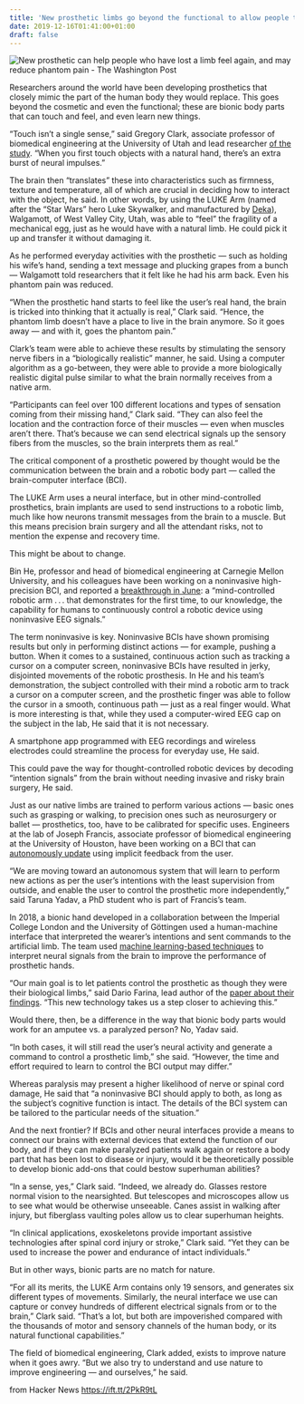 ```yaml
---
title: 'New prosthetic limbs go beyond the functional to allow people to ‘feel’ again'
date: 2019-12-16T01:41:00+01:00
draft: false
---
```


![](https://www.washingtonpost.com/resizer/GskmgQszI8EoJXyPETm5eM3GGoA=/1440x0/smart/arc-anglerfish-washpost-prod-washpost.s3.amazonaws.com/public/KUEGMFQ4PUI6VNGB7UGZDNQNTY.jpg "New prosthetic can help people who have lost a limb feel again, and may reduce phantom pain - The Washington Post")  

Researchers around the world have been developing prosthetics that closely mimic the part of the human body they would replace. This goes beyond the cosmetic and even the functional; these are bionic body parts that can touch and feel, and even learn new things.

“Touch isn’t a single sense,” said Gregory Clark, associate professor of biomedical engineering at the University of Utah and lead researcher [of the study](https://robotics.sciencemag.org/content/4/32/eaax2352 "robotics.sciencemag.org"). “When you first touch objects with a natural hand, there’s an extra burst of neural impulses.”

The brain then “translates” these into characteristics such as firmness, texture and temperature, all of which are crucial in deciding how to interact with the object, he said. In other words, by using the LUKE Arm (named after the “Star Wars” hero Luke Skywalker, and manufactured by [Deka](http://www.dekaresearch.com/ "www.dekaresearch.com")), Walgamott, of West Valley City, Utah, was able to “feel” the fragility of a mechanical egg, just as he would have with a natural limb. He could pick it up and transfer it without damaging it.

As he performed everyday activities with the prosthetic — such as holding his wife’s hand, sending a text message and plucking grapes from a bunch — Walgamott told researchers that it felt like he had his arm back. Even his phantom pain was reduced.

“When the prosthetic hand starts to feel like the user’s real hand, the brain is tricked into thinking that it actually is real,” Clark said. “Hence, the phantom limb doesn’t have a place to live in the brain anymore. So it goes away — and with it, goes the phantom pain.”

Clark’s team were able to achieve these results by stimulating the sensory nerve fibers in a “biologically realistic” manner, he said. Using a computer algorithm as a go-between, they were able to provide a more biologically realistic digital pulse similar to what the brain normally receives from a native arm.

“Participants can feel over 100 different locations and types of sensation coming from their missing hand,” Clark said. “They can also feel the location and the contraction force of their muscles — even when muscles aren’t there. That’s because we can send electrical signals up the sensory fibers from the muscles, so the brain interprets them as real.”

The critical component of a prosthetic powered by thought would be the communication between the brain and a robotic body part — called the brain-computer interface (BCI).

The LUKE Arm uses a neural interface, but in other mind-controlled prosthetics, brain implants are used to send instructions to a robotic limb, much like how neurons transmit messages from the brain to a muscle. But this means precision brain surgery and all the attendant risks, not to mention the expense and recovery time.

This might be about to change.

Bin He, professor and head of biomedical engineering at Carnegie Mellon University, and his colleagues have been working on a noninvasive high-precision BCI, and reported a [breakthrough in June](https://robotics.sciencemag.org/content/4/31/eaaw6844 "robotics.sciencemag.org"): a “mind-controlled robotic arm . . . that demonstrates for the first time, to our knowledge, the capability for humans to continuously control a robotic device using noninvasive EEG signals.”

The term noninvasive is key. Noninvasive BCIs have shown promising results but only in performing distinct actions — for example, pushing a button. When it comes to a sustained, continuous action such as tracking a cursor on a computer screen, noninvasive BCIs have resulted in jerky, disjointed movements of the robotic prosthesis. In He and his team’s demonstration, the subject controlled with their mind a robotic arm to track a cursor on a computer screen, and the prosthetic finger was able to follow the cursor in a smooth, continuous path — just as a real finger would. What is more interesting is that, while they used a computer-wired EEG cap on the subject in the lab, He said that it is not necessary.

A smartphone app programmed with EEG recordings and wireless electrodes could streamline the process for everyday use, He said.

This could pave the way for thought-controlled robotic devices by decoding “intention signals” from the brain without needing invasive and risky brain surgery, He said.

Just as our native limbs are trained to perform various actions — basic ones such as grasping or walking, to precision ones such as neurosurgery or ballet — prosthetics, too, have to be calibrated for specific uses. Engineers at the lab of Joseph Francis, associate professor of biomedical engineering at the University of Houston, have been working on a BCI that can [autonomously update](https://www.eneuro.org/content/6/3/ENEURO.0178-19.2019 "www.eneuro.org") using implicit feedback from the user.

“We are moving toward an autonomous system that will learn to perform new actions as per the user’s intentions with the least supervision from outside, and enable the user to control the prosthetic more independently,” said Taruna Yadav, a PhD student who is part of Francis’s team.

In 2018, a bionic hand developed in a collaboration between the Imperial College London and the University of Göttingen used a human-machine interface that interpreted the wearer’s intentions and sent commands to the artificial limb. The team used [machine learning-based techniques](https://robotics.sciencemag.org/content/3/19/eaat3630 "robotics.sciencemag.org") to interpret neural signals from the brain to improve the performance of prosthetic hands.

“Our main goal is to let patients control the prosthetic as though they were their biological limbs,” said Dario Farina, lead author of the [paper about their findings](https://robotics.sciencemag.org/content/3/19/eaat3630 "robotics.sciencemag.org"). “This new technology takes us a step closer to achieving this.”

Would there, then, be a difference in the way that bionic body parts would work for an amputee vs. a paralyzed person? No, Yadav said.

“In both cases, it will still read the user’s neural activity and generate a command to control a prosthetic limb,” she said. “However, the time and effort required to learn to control the BCI output may differ.”

Whereas paralysis may present a higher likelihood of nerve or spinal cord damage, He said that “a noninvasive BCI should apply to both, as long as the subject’s cognitive function is intact. The details of the BCI system can be tailored to the particular needs of the situation.”

And the next frontier? If BCIs and other neural interfaces provide a means to connect our brains with external devices that extend the function of our body, and if they can make paralyzed patients walk again or restore a body part that has been lost to disease or injury, would it be theoretically possible to develop bionic add-ons that could bestow superhuman abilities?

“In a sense, yes,” Clark said. “Indeed, we already do. Glasses restore normal vision to the nearsighted. But telescopes and microscopes allow us to see what would be otherwise unseeable. Canes assist in walking after injury, but fiberglass vaulting poles allow us to clear superhuman heights.

“In clinical applications, exoskeletons provide important assistive technologies after spinal cord injury or stroke,” Clark said. “Yet they can be used to increase the power and endurance of intact individuals.”

But in other ways, bionic parts are no match for nature.

“For all its merits, the LUKE Arm contains only 19 sensors, and generates six different types of movements. Similarly, the neural interface we use can capture or convey hundreds of different electrical signals from or to the brain,” Clark said. “That’s a lot, but both are impoverished compared with the thousands of motor and sensory channels of the human body, or its natural functional capabilities.”

The field of biomedical engineering, Clark added, exists to improve nature when it goes awry. “But we also try to understand and use nature to improve engineering — and ourselves,” he said.

  
  
from Hacker News https://ift.tt/2PkR9tL